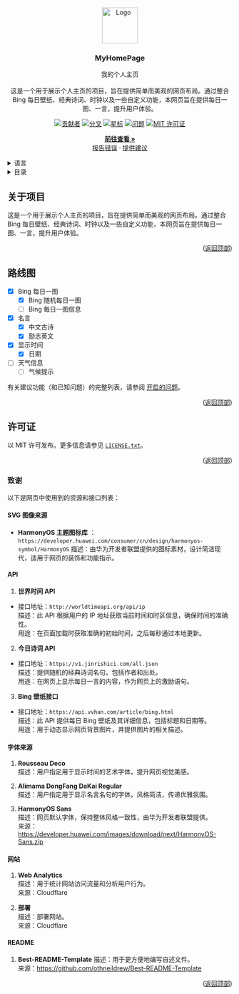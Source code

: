 <a id="readme-top"></a>

<!-- 项目 LOGO -->
<br />
<div align="center">
  <a href="https://github.com/PhantomPixel-0418/MyHomePage">
    <img src="images/logo.svg" alt="Logo" width="80" height="80">
  </a>

<h3 align="center">MyHomePage</h3>

  <p align="center">
    我的个人主页<br /><br />这是一个用于展示个人主页的项目，旨在提供简单而美观的网页布局。通过整合 Bing 每日壁纸、经典诗词、时钟以及一些自定义功能，本网页旨在提供每日一图、一言，提升用户体验。
  </p>

  [![贡献者][投稿人包庇]][贡献者网址]
  [![分叉][分叉包庇]][分叉网址]
  [![星标][星标包庇]][星标网址]
  [![问题][问题包庇]][问题网址]
  [![MIT 许可证][许可证包庇]][许可证网址]

  <p align="center">
    <a href="https://phantompixel-0418.github.io/MyHomePage/"><strong>前往查看 »</strong></a>
    <br />
        <a href="https://github.com/PhantomPixel-0418/MyHomePage/issues/new?assignees=PhantomPixel-0418&labels=bug%2C+unallocated&projects=&template=%E6%8A%A5%E5%91%8A-bug.md&title=%5BBug%5D+">报告错误</a>
    ·
    <a href="https://github.com/PhantomPixel-0418/MyHomePage/issues/new?assignees=PhantomPixel-0418&labels=enhancement%2C+unallocated&projects=&template=%E5%8A%9F%E8%83%BD%E8%AF%B7%E6%B1%82.md&title=%5BFeat%5D+">提供建议</a>
  </p>
</div>

<!-- 语言 -->
<details>
  <summary>语言</summary>
  <ol>
    <li><a href="/README_zh.md">中文</a></li>
    <li><a href="/README.md">English</a></li>
  </ol>
</details>

<!-- 目录 -->
<details>
  <summary>目录</summary>
  <ol>
    <li>
      <a href="#关于项目">关于项目</a>
    </li>
    <li><a href="#路线图">路线图</a></li>
    <li><a href="#许可证">许可证</a></li>
    <li><a href="#致谢">致谢</a></li>
  </ol>
</details>

<!-- 关于项目 -->
## 关于项目

这是一个用于展示个人主页的项目，旨在提供简单而美观的网页布局。通过整合 Bing 每日壁纸、经典诗词、时钟以及一些自定义功能，本网页旨在提供每日一图、一言，提升用户体验。

<p align="right">(<a href="#readme-top">返回顶部</a>)</p>

<!-- 路线图 -->
## 路线图

- [x] Bing 每日一图
  - [x] Bing 随机每日一图
  - [ ] Bing 每日一图信息 
- [x] 名言
  - [x] 中文古诗
  - [x] 励志英文
- [x] 显示时间
  - [x] 日期
- [ ] 天气信息
  - [ ] 气候提示

有关建议功能（和已知问题）的完整列表，请参阅 [开启的问题](https://github.com/PhantomPixel-0418/MyHomePage/issues)。

<p align="right">(<a href="#readme-top">返回顶部</a>)</p>

<!-- 许可证 -->
## 许可证

以 MIT 许可发布。更多信息请参见 [`LICENSE.txt`](LICENSE)。

<p align="right">(<a href="#readme-top">返回顶部</a>)</p>

<!-- 致谢 -->
### 致谢

以下是网页中使用到的资源和接口列表：

#### SVG 图像来源
- **HarmonyOS 主题图标库** ：`https://developer.huawei.com/consumer/cn/design/harmonyos-symbol/HarmonyOS`
  描述：由华为开发者联盟提供的图标素材，设计简洁现代，适用于网页的装饰和功能指示。

#### API

1. **世界时间 API**
- 接口地址：`http://worldtimeapi.org/api/ip`  
  描述：此 API 根据用户的 IP 地址获取当前时间和时区信息，确保时间的准确性。  
  用途：在页面加载时获取准确的初始时间，之后每秒通过本地更新。
  
2. **今日诗词 API**
- 接口地址：`https://v1.jinrishici.com/all.json`  
  描述：提供随机的经典诗词名句，包括作者和出处。  
  用途：在网页上显示每日一言的内容，作为网页上的激励语句。

3. **Bing 壁纸接口**
- 接口地址：`https://api.vvhan.com/article/bing.html`  
  描述：此 API 提供每日 Bing 壁纸及其详细信息，包括标题和日期等。  
  用途：用于动态显示网页背景图片，并提供图片的相关描述。

#### 字体来源

1. **Rousseau Deco**  
   描述：用户指定用于显示时间的艺术字体，提升网页视觉美感。
   
2. **Alimama DongFang DaKai Regular**  
   描述：用户指定用于显示名言名句的字体，风格简洁，传递优雅氛围。
   
3. **HarmonyOS Sans**  
   描述：网页默认字体，保持整体风格一致性，由华为开发者联盟提供。  
   来源：https://developer.huawei.com/images/download/next/HarmonyOS-Sans.zip

#### 网站

1. **Web Analytics**  
   描述：用于统计网站访问流量和分析用户行为。  
   来源：Cloudflare
   
3. **部署**  
   描述：部署网站。  
   来源：Cloudflare

#### README

1. **Best-README-Template**
   描述：用于更方便地编写自述文件。  
   来源：https://github.com/othneildrew/Best-README-Template  

<p align="right">(<a href="#readme-top">返回顶部</a>)</p>

<!-- 标记链接和图像 -->
<!-- https://www.markdownguide.org/basic-syntax/#reference-style-links -->

[投稿人包庇]: https://img.shields.io/github/contributors/PhantomPixel-0418/MyHomePage.svg
[贡献者网址]: https://github.com/PhantomPixel-0418/MyHomePage/graphs/contributors
[分叉包庇]: https://img.shields.io/github/forks/PhantomPixel-0418/MyHomePage.svg?style
[分叉网址]: https://github.com/PhantomPixel-0418/MyHomePage/network/members
[星标包庇]: https://img.shields.io/github/stars/PhantomPixel-0418/MyHomePage.svg?style
[星标网址]: https://github.com/PhantomPixel-0418/MyHomePage/stargazers
[问题包庇]: https://img.shields.io/github/issues/PhantomPixel-0418/MyHomePage.svg
[问题网址]: https://github.com/PhantomPixel-0418/MyHomePage/issues
[许可证包庇]: https://img.shields.io/github/license/PhantomPixel-0418/MyHomePage.svg
[许可证网址]: https://github.com/PhantomPixel-0418/MyHomePage/blob/master/LICENSE.txt
